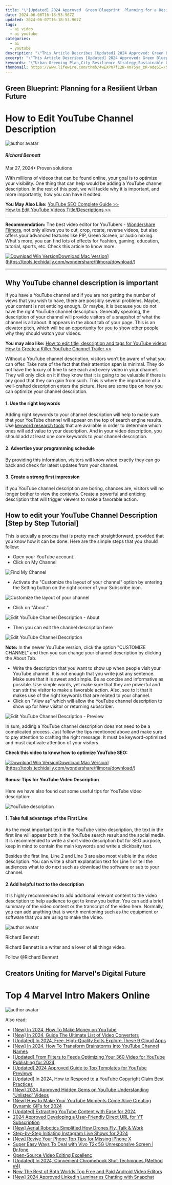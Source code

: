 ```yaml
---
title: "\"[Updated] 2024 Approved  Green Blueprint  Planning for a Resilient Urban Future\""
date: 2024-06-06T16:18:53.967Z
updated: 2024-06-07T16:18:53.967Z
tags:
  - ai video
  - ai youtube
categories:
  - ai
  - youtube
description: "\"This Article Describes [Updated] 2024 Approved: Green Blueprint: Planning for a Resilient Urban Future\""
excerpt: "\"This Article Describes [Updated] 2024 Approved: Green Blueprint: Planning for a Resilient Urban Future\""
keywords: "\"Urban Greening Plan,City Resilience Strategy,Sustainable City Design,Eco-Friendly Urbanism,Urban Adaptation Blueprint,Futureproof Cities,Resilient Urban Planning\""
thumbnail: https://www.lifewire.com/thmb/4wEXPn7f12N-XmT5ya_zR-WdeSI=/540x405/filters:no_upscale():max_bytes(150000):strip_icc()/PS5-Slim-ff00c195f61a42309972eefc60cb0fb0.jpg
---
```


## Green Blueprint: Planning for a Resilient Urban Future

# How to Edit YouTube Channel Description

![author avatar](https://images.wondershare.com/filmora/article-images/richard-bennett.jpg)

##### Richard Bennett

 Mar 27, 2024• Proven solutions

 With millions of videos that can be found online, your goal is to optimize your visibility. One thing that can help would be adding a YouTube channel description. In the rest of this post, we will tackle why it is important, and more importantly, how you can have it edited.

**You May Also Like:** [YouTube SEO Complete Guide >>](https://tools.techidaily.com/wondershare/filmora/download/)  
[How to Edit YouTube Videos Title/Descriptions >>](https://tools.techidaily.com/wondershare/filmora/download/)

---

**Recommendation:** The best video editor for YouTubers - [Wondershare Filmora](https://tools.techidaily.com/wondershare/filmora/download/), not only allows you to cut, crop, rotate, reverse videos, but also offers your advanced features like PIP, Green Screen, or audio mixing. What's more, you can find lots of effects for Fashion, gaming, education, tutorial, sports, etc. Check this article to know more.

[![Download Win Version](https://images.wondershare.com/filmora/guide/download-btn-win.jpg)](https://tools.techidaily.com/wondershare/filmora/download/)[Download Mac Version](https://images.wondershare.com/filmora/guide/download-btn-mac.jpg)](https://tools.techidaily.com/wondershare/filmora/download/)

---

## Why YouTube channel description is important

 If you have a YouTube channel and if you are not getting the number of views that you wish to have, there are possibly several problems. Maybe, your content is not enticing enough. Or maybe, it is because you do not have the right YouTube channel description. Generally speaking, the description of your channel will provide visitors of a snapshot of what the channel is all about. It appears in the about tab of your page. This is an elevator pitch, which will be an opportunity for you to show other people why they should watch your videos.

**You may also like:**
[How to edit title, description and tags for YouTube videos](https://tools.techidaily.com/wondershare/filmora/download/)
[How to Create a Killer YouTube Channel Trailer >>](https://tools.techidaily.com/wondershare/filmora/download/)

 Without a YouTube channel description, visitors won’t be aware of what you can offer. Take note of the fact that their attention span is minimal. They do not have the luxury of time to see each and every video in your channel. They will only click on it if they know that it is going to be valuable if there is any good that they can gain from such. This is where the importance of a well-crafted description enters the picture. Here are some tips on how you can optimize your channel description.

#### 1. Use the right keywords

 Adding right keywords to your channel description will help to make sure that your YouTube channel will appear on the top of search engine results. Use [keyword research tools](https://tools.techidaily.com/wondershare/filmora/download/) that are available in order to determine which ones will add value to your description. And in your video description, you should add at least one core keywords to your channel description.

#### 2. Advertise your programming schedule

 By providing this information, visitors will know when exactly they can go back and check for latest updates from your channel.

#### 3. Create a strong first impression

 If you YouTube channel description are boring, chances are, visitors will no longer bother to view the contents. Create a powerful and enticing description that will trigger viewers to make a favorable action.

## How to edit your YouTube Channel Description \[Step by Step Tutorial\]

 This is actually a process that is pretty much straightforward, provided that you know how it can be done. Here are the simple steps that you should follow:

* Open your YouTube account.
* Click on My Channel

![Find My Channel ](https://images.wondershare.com/filmora/article-images/edit-youtube-channel-desc-1.jpg)

* Activate the "Customize the layout of your channel" option by entering the Setting button on the right corner of your Subscribe icon.

![Customize the layout of your channel](https://images.wondershare.com/filmora/article-images/edit-youtube-channel-desc-2.jpg)

* Click on "About."

![Edit YouTube Channel Description - About ](https://images.wondershare.com/filmora/article-images/edit-youtube-channel-desc-3.jpg)

* Then you can edit the channel description here

![Edit YouTube Channel Description ](https://images.wondershare.com/filmora/article-images/edit-youtube-channel-desc-4.jpg)

**Note:** In the newer YouTube version, click the option "CUSTOMIZE CHANNEL" and then you can change your channel description by clicking the About Tab.

* Write the description that you want to show up when people visit your YouTube channel. It is not enough that you write just any sentence. Make sure that it is sweet and simple. Be as concise and informative as possible. Use simple words, yet make sure that they are powerful and can stir the visitor to make a favorable action. Also, see to it that it makes use of the right keywords that are related to your channel.
* Click on "View as" which will allow the YouTube channel description to show up for New visitor or returning subscriber.

![Edit YouTube Channel Description - Preview](https://images.wondershare.com/filmora/article-images/edit-youtube-channel-desc-5.jpg)

 In sum, adding a YouTube channel description does not need to be a complicated process. Just follow the tips mentioned above and make sure to pay attention to crafting the right message. It must be keyword-optimized and must captivate attention of your visitors.

 **Check this video to know how to optimize YouTube SEO:**

[![Download Win Version](https://images.wondershare.com/filmora/guide/download-btn-win.jpg)](https://tools.techidaily.com/wondershare/filmora/download/)[Download Mac Version](https://images.wondershare.com/filmora/guide/download-btn-mac.jpg)](https://tools.techidaily.com/wondershare/filmora/download/)

#### Bonus: Tips for YouTube Video Description

 Here we have also found out some useful tips for YouTube video description:

![YouTube description ](https://images.wondershare.com/filmora/article-images/youtube-description.jpg)

#### 1. Take full advantage of the First Line

 As the most important text in the YouTube video description, the text in the first line will appear both in the YouTube search result and the social media. It is recommended to write a short video description but for SEO purpose, keep in mind to contain the main keywords and write a clickbaity text.

 Besides the first line, Line 2 and Line 3 are also most visible in the video description. You can write a short explanation text for Line 1 or tell the audiences what to do next such as download the software or sub to your channel.

#### 2.Add helpful text to the description

 It is highly recommended to add additional relevant content to the video description to help audience to get to know you better. You can add a brief summary of the video content or the transcript of the video here. Normally, you can add anything that is worth mentioning such as the equipment or software that you are using to make the video.

![author avatar](https://images.wondershare.com/filmora/article-images/richard-bennett.jpg)

Richard Bennett

Richard Bennett is a writer and a lover of all things video.

Follow @Richard Bennett


<ins class="adsbygoogle"
     style="display:block"
     data-ad-format="autorelaxed"
     data-ad-client="ca-pub-7571918770474297"
     data-ad-slot="1223367746"></ins>

## Creators Uniting for Marvel's Digital Future

# Top 4 Marvel Intro Makers Online

![author avatar](https://images.wondershare.com/filmora/article-images/richard-bennett.jpg)

<span class="atpl-alsoreadstyle">Also read:</span>
<div><ul>
<li><a href="https://eaxpv-info.techidaily.com/new-in-2024-how-to-make-money-on-youtube/"><u>[New] In 2024, How To Make Money on YouTube</u></a></li>
<li><a href="https://eaxpv-info.techidaily.com/new-in-2024-guide-the-ultimate-list-of-video-converters/"><u>[New] In 2024, Guide  The Ultimate List of Video Converters</u></a></li>
<li><a href="https://eaxpv-info.techidaily.com/updated-in-2024-free-high-quality-edits-explore-these-9-cloud-apps/"><u>[Updated] In 2024, Free, High-Quality Edits  Explore These 9 Cloud Apps</u></a></li>
<li><a href="https://eaxpv-info.techidaily.com/new-in-2024-how-to-transform-brainstorms-into-youtube-channel-names/"><u>[New] In 2024, How To Transform Brainstorms Into YouTube Channel Names</u></a></li>
<li><a href="https://eaxpv-info.techidaily.com/updated-from-filters-to-feeds-optimizing-your-360-video-for-youtube-publishing-for-2024/"><u>[Updated] From Filters to Feeds  Optimizing Your 360 Video for YouTube Publishing for 2024</u></a></li>
<li><a href="https://eaxpv-info.techidaily.com/updated-2024-approved-guide-to-top-templates-for-youtube-previews/"><u>[Updated] 2024 Approved  Guide to Top Templates for YouTube Previews</u></a></li>
<li><a href="https://eaxpv-info.techidaily.com/updated-in-2024-how-to-respond-to-a-youtube-copyright-claim-best-practices/"><u>[Updated] In 2024, How to Respond to a YouTube Copyright Claim  Best Practices</u></a></li>
<li><a href="https://eaxpv-info.techidaily.com/new-2024-approved-hidden-gems-on-youtube-understanding-unlisted-videos/"><u>[New] 2024 Approved  Hidden Gems on YouTube  Understanding 'Unlisted' Videos</u></a></li>
<li><a href="https://eaxpv-info.techidaily.com/new-how-to-make-your-youtube-moments-come-alive-creating-dynamic-gifs-for-2024/"><u>[New] How to Make Your YouTube Moments Come Alive  Creating Dynamic GIFs for 2024</u></a></li>
<li><a href="https://facebook-video-footage.techidaily.com/updated-extracting-youtube-content-with-ease-for-2024/"><u>[Updated] Extracting YouTube Content with Ease for 2024</u></a></li>
<li><a href="https://youtube-video-recordings.techidaily.com/2024-approved-developing-a-user-friendly-direct-url-for-yt-subscription/"><u>2024 Approved  Developing a User-Friendly Direct URL for YT Subscription</u></a></li>
<li><a href="https://extra-tips.techidaily.com/new-aerial-robotics-simplified-how-drones-fly-talk-and-work/"><u>[New] Aerial Robotics Simplified  How Drones Fly, Talk & Work</u></a></li>
<li><a href="https://instagram-clips.techidaily.com/step-by-step-initiating-instagram-live-shows-for-2024/"><u>Step-by-Step  Initiating Instagram Live Shows for 2024</u></a></li>
<li><a href="https://extra-skills.techidaily.com/new-revive-your-phone-top-tips-for-missing-iphone-x/"><u>[New] Revive Your Phone  Top Tips for Missing iPhone X</u></a></li>
<li><a href="https://howto.techidaily.com/super-easy-ways-to-deal-with-vivo-t2x-5g-unresponsive-screen-drfone-by-drfone-fix-android-problems-fix-android-problems/"><u>Super Easy Ways To Deal with Vivo T2x 5G Unresponsive Screen | Dr.fone</u></a></li>
<li><a href="https://smart-video-creator.techidaily.com/open-source-video-editing-excellenc/"><u>Open-Source Video Editing Excellenc</u></a></li>
<li><a href="https://video-capture.techidaily.com/updated-in-2024-convenient-chromebook-shot-techniques-method-4/"><u>[Updated] In 2024, Convenient Chromebook Shot Techniques (Method #4)</u></a></li>
<li><a href="https://ai-vdieo-software.techidaily.com/new-the-best-of-both-worlds-top-free-and-paid-android-video-editors/"><u>New The Best of Both Worlds Top Free and Paid Android Video Editors</u></a></li>
<li><a href="https://snapchat-videos.techidaily.com/new-2024-approved-linkedin-luminaries-chatting-with-snapchat/"><u>[New] 2024 Approved  LinkedIn Luminaries Chatting with Snapchat</u></a></li>
</ul></div>
